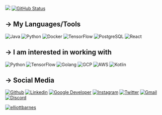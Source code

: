 <a href="https://github.com/elliottbarnes"><img src="https://github-readme-stats.vercel.app/api/top-langs/?username=elliottbarnes&theme=tokyonight&hide=css,html,scss" /></a>&nbsp;[![GitHub Status](https://github-readme-stats.vercel.app/api?username=elliottbarnes&&show_icons=true&theme=tokyonight&line_height=27)](https://maxbase.org)


<!--

theme=tokyonight

Here are some ideas to get you started:
- 🔭 I’m currently working on ...
- 🌱 I’m currently learning ...
- 👯 I’m looking to collaborate on ...
- 🤔 I’m looking for help with ...
- 💬 Ask me about ...
- 📫 How to reach me: ...
- 😄 Pronouns: ...
- ⚡ Fun fact: ...
- <p><img align="center" src="https://github-readme-streak-stats.herokuapp.com/?user=elliottbarnes&theme=tokyonight" alt="elliottbarnes" /></p>
</p>
-->

## → My Languages/Tools
![Java](https://img.shields.io/badge/Java-ED8B00?style=for-the-badge&logo=java&logoColor=white)
![Python](https://img.shields.io/badge/-Python-4B8BBE?style=for-the-badge&logo=python&logoColor=white)
![Docker](https://img.shields.io/badge/Docker-2CA5E0?style=for-the-badge&logo=docker&logoColor=white)
![TensorFlow](https://img.shields.io/badge/-TensorFlow-f4802b?style=for-the-badge&logo=tensorflow&logoColor=white)
![PostgreSQL](https://img.shields.io/badge/PostgreSQL-316192?style=for-the-badge&logo=postgresql&logoColor=white)
![React](https://img.shields.io/badge/React-20232A?style=for-the-badge&logo=react&logoColor=61DAFB)


## → I am interested in working with
![Python](https://img.shields.io/badge/-Python-4B8BBE?style=for-the-badge&logo=python&logoColor=white)
![TensorFlow](https://img.shields.io/badge/-TensorFlow-f4802b?style=for-the-badge&logo=tensorflow&logoColor=white)
![Golang](https://img.shields.io/badge/Go-00ADD8?style=for-the-badge&logo=go&logoColor=white)
![GCP](https://img.shields.io/badge/Google_Cloud-4285F4?style=for-the-badge&logo=google-cloud&logoColor=white)
![AWS](https://img.shields.io/badge/Amazon_AWS-232F3E?style=for-the-badge&logo=amazon-aws&logoColor=white)
![Kotlin](https://img.shields.io/badge/Kotlin-0095D5?&style=for-the-badge&logo=kotlin&logoColor=white)

## → Social Media 
[![Github](https://img.shields.io/badge/GitHub-100000?style=flat&logo=github&logoColor=white)](https://github.com/elliottbarnes)
[![Linkedin](https://img.shields.io/badge/LinkedIn-0077B5?style=flat&logo=linkedin&logoColor=white)](https://www.linkedin.com/in/enbarnes/)
[![Google Developer](https://img.shields.io/badge/Google_Developer-D14836?style=flat&logo=google&logoColor=white)](https://google.dev/u/109702062079405060980)
[![Instagram](https://img.shields.io/badge/Instagram-E4405F?style=flat&logo=instagram&logoColor=white)](https://www.instagram.com/elliottbarness/)
[![Twitter](https://img.shields.io/badge/Twitter-1DA1F2?style=flat&logo=twitter&logoColor=white)](https://twitter.com/elliottbarness)
[![Gmail](https://img.shields.io/badge/Gmail-D14836?style=flat&logo=gmail&logoColor=white)](mailto:enbarnes@mun.ca)
[![Discord](https://img.shields.io/badge/-Discord-738ADB?style=flat&logo=discord&logoColor=white)](https://discord.gg/ADBJQBMA6H)


<p align="left"> <a href="https://github.com/elliottbarnes/github-profile-trophy"><img src="https://github-profile-trophy.vercel.app/?username=elliottbarnes" alt="elliottbarnes" /></a> </p>

